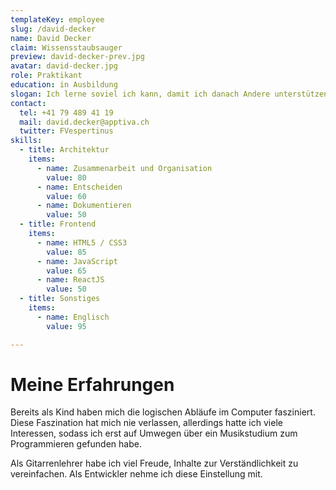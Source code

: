 ```yaml
---
templateKey: employee
slug: /david-decker
name: David Decker
claim: Wissensstaubsauger
preview: david-decker-prev.jpg
avatar: david-decker.jpg
role: Praktikant
education: in Ausbildung
slogan: Ich lerne soviel ich kann, damit ich danach Andere unterstützen kann.
contact:
  tel: +41 79 489 41 19
  mail: david.decker@apptiva.ch
  twitter: FVespertinus
skills:
  - title: Architektur
    items:
      - name: Zusammenarbeit und Organisation
        value: 80
      - name: Entscheiden
        value: 60
      - name: Dokumentieren
        value: 50
  - title: Frontend
    items:
      - name: HTML5 / CSS3
        value: 85
      - name: JavaScript
        value: 65
      - name: ReactJS
        value: 50
  - title: Sonstiges
    items:
      - name: Englisch
        value: 95

---
```


# Meine Erfahrungen

Bereits als Kind haben mich die logischen Abläufe im Computer fasziniert. Diese Faszination hat mich nie verlassen, allerdings hatte ich viele Interessen, sodass ich erst auf Umwegen über ein Musikstudium zum Programmieren gefunden habe. 

Als Gitarrenlehrer habe ich viel Freude, Inhalte zur Verständlichkeit zu vereinfachen. Als Entwickler nehme ich diese Einstellung mit.
